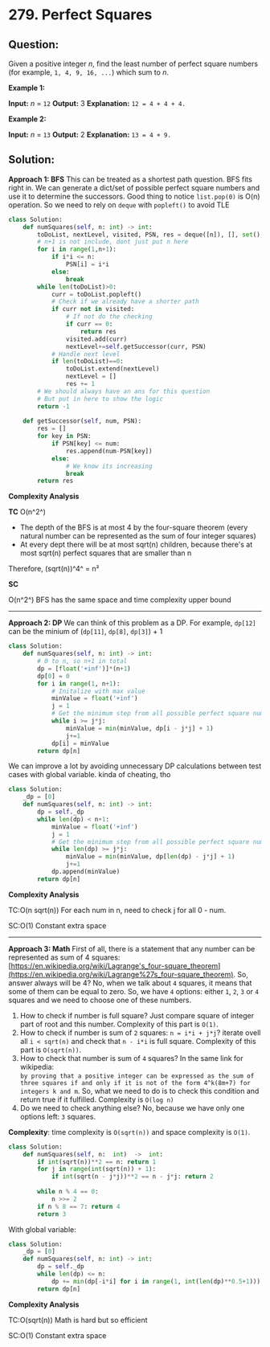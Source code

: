 
  

# 279. Perfect Squares

  

  

## Question:

Given a positive integer  _n_, find the least number of perfect square numbers (for example,  `1, 4, 9, 16, ...`) which sum to  _n_.

**Example 1:**

**Input:** _n_ = `12`
**Output:** 3 
**Explanation:** `12 = 4 + 4 + 4.`

**Example 2:**

**Input:** _n_ = `13`
**Output:** 2
**Explanation:** `13 = 4 + 9.`
## Solution:
**Approach 1: BFS**
This can be treated as a shortest path question. BFS fits right in. We can generate a dict/set of possible perfect square numbers and use it to determine the successors.
Good thing to notice `list.pop(0)` is O(n) operation. So we need to rely on `deque` with `popleft()` to avoid TLE
```python
class Solution:
    def numSquares(self, n: int) -> int:
        toDoList, nextLevel, visited, PSN, res = deque([n]), [], set(), {}, 0
        # n+1 is not include, dont just put n here
        for i in range(1,n+1):
            if i*i <= n:
                PSN[i] = i*i
            else:
                break
        while len(toDoList)>0:
            curr = toDoList.popleft()
            # Check if we already have a shorter path
            if curr not in visited:
                # If not do the checking
                if curr == 0:
                    return res
                visited.add(curr)
                nextLevel+=self.getSuccessor(curr, PSN)
            # Handle next level
            if len(toDoList)==0:
                toDoList.extend(nextLevel)
                nextLevel = []
                res += 1
        # We should always have an ans for this question
        # But put in here to show the logic
        return -1
    
    def getSuccessor(self, num, PSN):
        res = []
        for key in PSN:
            if PSN[key] <= num:
                res.append(num-PSN[key])
            else:
	            # We know its increasing
                break
        return res
```

**Complexity Analysis**

**TC**
O(n^2^) 
-   The depth of the BFS is at most 4 by the four-square theorem (every natural number can be represented as the sum of four integer squares)
-   At every dept there will be at most sqrt(n) children, because there's at most sqrt(n) perfect squares that are smaller than n

Therefore, (sqrt(n))^4^ = n²

**SC**

O(n^2^) 
BFS has the same space and time complexity upper bound

---

**Approach 2: DP**
We can think of this problem as a DP. For example, `dp[12]` can be the minium of (`dp[11]`, `dp[8]`, `dp[3]`) + 1
```python
class Solution:
    def numSquares(self, n: int) -> int:
        # 0 to n, so n+1 in total
        dp = [float('+inf')]*(n+1)
        dp[0] = 0
        for i in range(1, n+1):
            # Initalize with max value
            minValue = float('+inf')
            j = 1
            # Get the minimum step from all possible perfect square numbers
            while i >= j*j:
                minValue = min(minValue, dp[i - j*j] + 1)
                j+=1
            dp[i] = minValue
        return dp[n]
```
We can improve a lot by avoiding unnecessary DP calculations between test cases with global variable. kinda of cheating, tho
```python
class Solution:
    _dp = [0]
    def numSquares(self, n: int) -> int:
        dp = self._dp
        while len(dp) < n+1:
            minValue = float('+inf')
            j = 1
            # Get the minimum step from all possible perfect square numbers
            while len(dp) >= j*j:
                minValue = min(minValue, dp[len(dp) - j*j] + 1)
                j+=1
            dp.append(minValue)
        return dp[n]
```

**Complexity Analysis**

TC:O(n sqrt(n)) For each num in n, need to check j for all 0 - num.

SC:O(1) Constant extra space

---

**Approach 3: Math**
First of all, there is a statement that any number can be represented as sum of 4 squares:  
[https://en.wikipedia.org/wiki/Lagrange's_four-square_theorem](https://en.wikipedia.org/wiki/Lagrange%27s_four-square_theorem). So, answer always will be 4? No, when we talk about  `4`  squares, it means that some of them can be equal to zero. So, we have  `4`  options: either  `1`,  `2`,  `3`  or  `4`  squares and we need to choose one of these numbers.

1.  How to check if number is full square? Just compare square of integer part of root and this number. Complexity of this part is  `O(1)`.
2.  How to check if number is sum of  `2`  squares:  `n = i*i + j*j`? iterate ovell all  `i < sqrt(n)`  and check that  `n - i*i`  is full square. Complexity of this part is  `O(sqrt(n))`.
3.  How to check that number is sum of  `4`  squares? In the same link for wikipedia:  
    `by proving that a positive integer can be expressed as the sum of three squares if and only if it is not of the form 4^k(8m+7) for integers k and m`. So, what we need to do is to check this condition and return true if it fulfilled. Complexity is  `O(log n)`
4.  Do we need to check anything else? No, because we have only one options left:  `3`  squares.

**Complexity**: time complexity is  `O(sqrt(n))`  and space complexity is  `O(1)`.

```python
class Solution:  
	def numSquares(self, n:  int)  ->  int:
        if int(sqrt(n))**2 == n: return 1
        for j in range(int(sqrt(n)) + 1):
            if int(sqrt(n - j*j))**2 == n - j*j: return 2
            
        while n % 4 == 0: 
            n >>= 2
        if n % 8 == 7: return 4
        return 3
```
With global variable:
```python
class Solution:
    _dp = [0]
    def numSquares(self, n: int) -> int:
        dp = self._dp
        while len(dp) <= n:
            dp += min(dp[-i*i] for i in range(1, int(len(dp)**0.5+1))) + 1
        return dp[n]
```
**Complexity Analysis**

TC:O(sqrt(n)) Math is hard but so efficient

SC:O(1) Constant extra space
